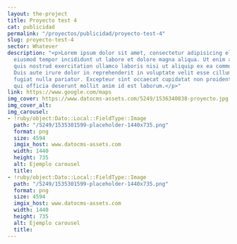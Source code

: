 ```yaml
---
layout: the-project
title: Proyecto test 4
cat: publicidad
permalink: "/proyectos/publicidad/proyecto-test-4"
slug: proyecto-test-4
sector: Whatever
description: "<p>Lorem ipsum dolor sit amet, consectetur adipisicing elit, sed do
  eiusmod tempor incididunt ut labore et dolore magna aliqua. Ut enim ad minim veniam,
  quis nostrud exercitation ullamco laboris nisi ut aliquip ex ea commodo consequat.
  Duis aute irure dolor in reprehenderit in voluptate velit esse cillum dolore eu
  fugiat nulla pariatur. Excepteur sint occaecat cupidatat non proident, sunt in culpa
  qui officia deserunt mollit anim id est laborum.</p>"
link: https://www.google.com/maps
img_cover: https://www.datocms-assets.com/5249/1536340838-proyecto.jpg
img_cover_alt: 
img_carousel:
- !ruby/object:Dato::Local::FieldType::Image
  path: "/5249/1535301599-placeholder-1440x735.png"
  format: png
  size: 4594
  imgix_host: www.datocms-assets.com
  width: 1440
  height: 735
  alt: Ejemplo carousel
  title: 
- !ruby/object:Dato::Local::FieldType::Image
  path: "/5249/1535301599-placeholder-1440x735.png"
  format: png
  size: 4594
  imgix_host: www.datocms-assets.com
  width: 1440
  height: 735
  alt: Ejemplo carousel
  title: 
---
```


